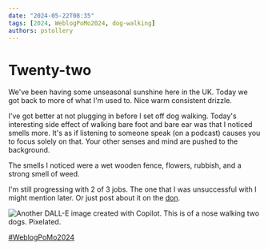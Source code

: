 ```yaml
---
date: "2024-05-22T08:35"
tags: [2024, WeblogPoMo2024, dog-walking]
authors: pstollery
---
```

# Twenty-two

We've been having some unseasonal sunshine here in the UK. Today we got back to more of what I'm used to. Nice warm consistent drizzle. 

<!-- truncate -->

I've got better at not plugging in before I set off dog walking. Today's interesting side effect of walking bare foot and bare ear was that I noticed smells more. It's as if listening to someone speak (on a podcast) causes you to focus solely on that. Your other senses and mind are pushed to the background. 

The smells I noticed were a wet wooden fence, flowers, rubbish, and a strong smell of weed.

I'm still progressing with 2 of 3 jobs. The one that I was unsuccessful with I might mention later. Or just post about it on the [don](https://social.lol/@phils). 

![Another DALL-E image created with Copilot. This is of a nose walking two dogs. Pixelated. ](https://cdn.some.pics/phils/664dafd0cc09c.jpg)

[#WeblogPoMo2024](https://weblog.anniegreens.lol/weblog-posting-month-2024)